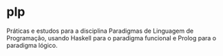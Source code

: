 # plp

Práticas e estudos para a disciplina Paradigmas de Linguagem de
Programação, usando Haskell para o paradigma funcional e Prolog
para o paradigma lógico.
